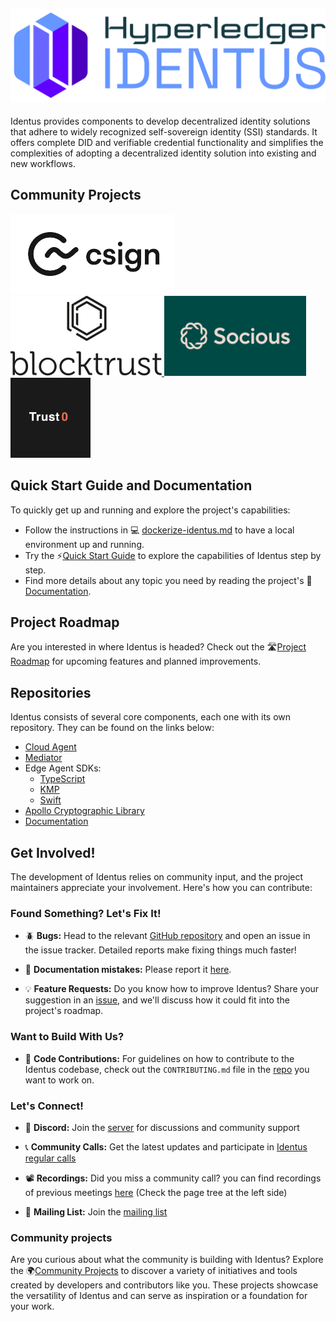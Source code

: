 ![Identus](../resources/images/hyperledger-identus.svg)
---
Identus provides components to develop decentralized identity solutions that adhere to widely recognized self-sovereign identity (SSI) standards.  It offers complete DID and verifiable credential functionality and simplifies the complexities of adopting a decentralized identity solution into existing and new workflows.

## Community Projects

<a href="https://www.csign.io" target="_blank" rel="noopener noreferrer">
<picture>
  <source media="(prefers-color-scheme: dark)" srcset="../resources/images/community/csign/csign-dark.png" height="128">
  <img src="../resources/images/community/csign/csign-light.png" alt="CSIGN" height="128">
</picture>
</a>

<a href="https://blocktrust.dev/" target="_blank" rel="noopener noreferrer">
<picture>
  <img src="../resources/images/community/blocktrust/blocktrust.svg" alt="blocktrust" height="128">
</picture>
</a>

<a href="https://socious.io/" target="_blank" rel="noopener noreferrer">
<picture>
  <img src="../resources/images/community/socious/socious.png" alt="blocktrust" height="128">
</picture>
</a>

<a href="https://github.com/trust0-project" target="_blank" rel="noopener noreferrer">
<picture>
  <img src="../resources/images/community/trust0/trust0.png" alt="trust0" height="128">
</picture>
</a>

 
## Quick Start Guide and Documentation

To quickly get up and running and explore the project's capabilities:
- Follow the instructions in 💻 [dockerize-identus.md](https://github.com/hyperledger-identus/hyperledger-identus/blob/main/identus-docker/dockerize-identus.md) to have a local environment up and running.
- Try the ⚡[Quick Start Guide](https://hyperledger-identus.github.io/docs/home/quick-start/) to explore the capabilities of Identus step by step.
- Find more details about any topic you need by reading the project's 📄 [Documentation](https://hyperledger-identus.github.io/docs/).

## Project Roadmap 

Are you interested in where Identus is headed? Check out the 🛣️[Project Roadmap](https://github.com/orgs/hyperledger/projects/48/) for upcoming features and planned improvements.

## Repositories

Identus consists of several core components, each one with its own repository. They can be found on the links below:  

- [Cloud Agent](https://github.com/hyperledger/identus-cloud-agent/)
- [Mediator](https://github.com/hyperledger/identus-mediator/)
- Edge Agent SDKs:
  - [TypeScript](https://github.com/hyperledger/identus-edge-agent-sdk-ts/) 
  - [KMP](https://github.com/hyperledger/identus-edge-agent-sdk-kmp/)
  - [Swift](https://github.com/hyperledger/identus-edge-agent-sdk-swift/)
- [Apollo Cryptographic Library](https://github.com/hyperledger/identus-apollo/)
- [Documentation](https://github.com/hyperledger/identus-docs/)

## Get Involved!

The development of Identus relies on community input, and the project maintainers appreciate your involvement. Here's how you can contribute:

### Found Something? Let's Fix It!

 - 🪲 **Bugs:** Head to the relevant [GitHub repository](https://github.com/hyperledger-identus/hyperledger-identus/blob/main/README.md#repositories) and open an issue in the issue tracker. Detailed reports make fixing things much faster!
  
 - 📝 **Documentation mistakes:** Please report it [here](https://github.com/hyperledger-identus/identus-docs/issues). 
  
 - 💡 **Feature Requests:** Do you know how to improve Identus? Share your suggestion in an [issue](https://github.com/hyperledger-identus/hyperledger-identus/issues/new/choose), and we'll discuss how it could fit into the project's roadmap.  

### Want to Build With Us?

 - 📄 **Code Contributions:** For guidelines on how to contribute to the Identus codebase, check out the `CONTRIBUTING.md` file in the [repo](https://github.com/hyperledger-identus/hyperledger-identus/blob/main/README.md#repositories) you want to work on.

### Let's Connect!

 - 💬 **Discord:** Join the [server](https://discord.com/channels/905194001349627914/1230596020790886490) for discussions and community support

 - 📞 **Community Calls:** Get the latest updates and participate in [Identus regular calls](https://lists.hyperledger.org/g/identus/calendar)

 - 📽️ **Recordings:** Did you miss a community call? you can find recordings of previous meetings [here](https://wiki.hyperledger.org/display/Identus/Hyperledger+Identus) (Check the page tree at the left side)

 - 📧 **Mailing List:** Join the [mailing list](https://lists.hyperledger.org/g/identus)

### Community projects

Are you curious about what the community is building with Identus? Explore the 🌍[Community Projects](https://github.com/hyperledger-identus/hyperledger-identus/wiki/Community-Projects) to discover a variety of initiatives and tools created by developers and contributors like you. These projects showcase the versatility of Identus and can serve as inspiration or a foundation for your work. 

